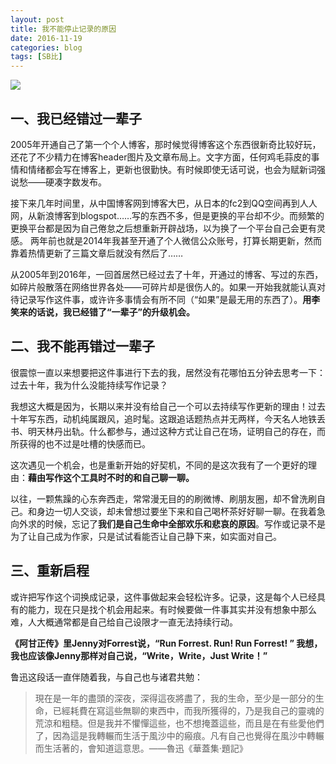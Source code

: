```yaml
---
layout: post
title: 我不能停止记录的原因
date: 2016-11-19
categories: blog
tags: [SB比]
---
```


![](http://upload-images.jianshu.io/upload_images/147665-21759866c2f9c031.jpg?imageMogr2/auto-orient/strip%7CimageView2/2/w/1240)

## ﻿一、我已经错过一辈子
2005年开通自己了第一个个人博客，那时候觉得博客这个东西很新奇比较好玩，还花了不少精力在博客header图片及文章布局上。文字方面，任何鸡毛蒜皮的事情和情绪都会写在博客上，更新也很勤快。有时候即使无话可说，也会为赋新词强说愁——硬凑字数发布。  


接下来几年时间里，从中国博客网到博客大巴，从日本的fc2到QQ空间再到人人网，从新浪博客到blogspot……写的东西不多，但是更换的平台却不少。而频繁的更换平台都是因为自己倦怠之后想重新开辟战场，以为换了一个平台自己会更有灵感。  两年前也就是2014年我甚至开通了个人微信公众账号，打算长期更新，然而靠着热情更新了三篇文章后就没有然后了……  

从2005年到2016年，一回首居然已经过去了十年，开通过的博客、写过的东西，如碎片般散落在网络世界各处——可碎片却是很伤人的。如果一开始我就能认真对待记录写作这件事，或许许多事情会有所不同（“如果”是最无用的东西了）。**用李笑来的话说，我已经错了“一辈子”的升级机会。**


## 二、我不能再错过一辈子
很震惊一直以来想要把这件事进行下去的我，居然没有花哪怕五分钟去思考一下：过去十年，我为什么没能持续写作记录？

我想这大概是因为，长期以来并没有给自己一个可以去持续写作更新的理由！过去十年写东西，动机纯属跟风，追时髦。这跟追话题热点并无两样，今天名人地铁丢书、明天林丹出轨。什么都参与，通过这种方式让自己在场，证明自己的存在，而所获得的也不过是吐槽的快感而已。

这次遇见一个机会，也是重新开始的好契机，不同的是这次我有了一个更好的理由：**藉由写作这个工具时不时的和自己聊一聊。**

以往，一颗焦躁的心东奔西走，常常漫无目的的刷微博、刷朋友圈，却不曾洗刷自己。和身边一切人交谈，却未曾想过要坐下来和自己喝杯茶好好聊一聊。在我着急向外求的时候，忘记了**我们是自己生命中全部欢乐和悲哀的原因**。写作或记录不是为了让自己成为作家，只是试试看能否让自己静下来，如实面对自己。

## 三、重新启程
或许把写作这个词换成记录，这件事做起来会轻松许多。记录，这是每个人已经具有的能力，现在只是找个机会用起来。有时候要做一件事其实并没有想象中那么难，人大概通常都是自己给自己设限才一直无法持续行动。

**《阿甘正传》里Jenny对Forrest说，“Run Forrest. Run! Run Forrest! ”
我想，我也应该像Jenny那样对自己说，“Write，Write，Just Write！”**

鲁迅这段话一直伴随着我，与自己也与诸君共勉：
> 現在是一年的盡頭的深夜，深得這夜將盡了，我的生命，至少是一部分的生命，已經耗費在寫這些無聊的東西中，而我所獲得的，乃是我自己的靈魂的荒涼和粗糙。但是我并不懼憚這些，也不想掩蓋這些，而且是在有些愛他們了，因為這是我轉輾而生活于風沙中的瘢痕。凡有自己也覺得在風沙中轉輾而生活著的，會知道這意思。——魯迅《華蓋集·題記》
